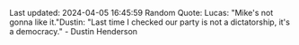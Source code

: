Last updated: 2024-04-05 16:45:59
Random Quote: Lucas: "Mike's not gonna like it."Dustin: "Last time I checked our party is not a dictatorship, it's a democracy." - Dustin Henderson